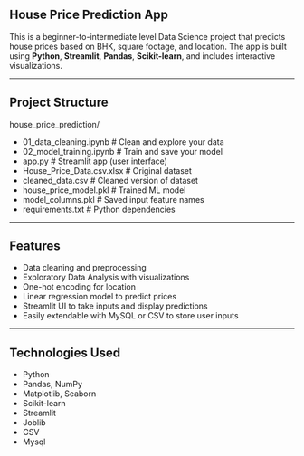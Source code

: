 ## House Price Prediction App

This is a beginner-to-intermediate level Data Science project that predicts house prices based on BHK, square footage, and location. The app is built using **Python**, **Streamlit**, **Pandas**, **Scikit-learn**, and includes interactive visualizations.

---

## Project Structure

house_price_prediction/
- 01_data_cleaning.ipynb # Clean and explore your data
- 02_model_training.ipynb # Train and save your model
-  app.py # Streamlit app (user interface)
- House_Price_Data.csv.xlsx # Original dataset
-  cleaned_data.csv # Cleaned version of dataset
-  house_price_model.pkl # Trained ML model
-  model_columns.pkl # Saved input feature names
-  requirements.txt # Python dependencies

---

## Features

-  Data cleaning and preprocessing
-  Exploratory Data Analysis with visualizations
-  One-hot encoding for location
-  Linear regression model to predict prices
-  Streamlit UI to take inputs and display predictions
-  Easily extendable with MySQL or CSV to store user inputs

---

## Technologies Used

- Python
- Pandas, NumPy
- Matplotlib, Seaborn
- Scikit-learn
- Streamlit
- Joblib
- CSV
- Mysql

